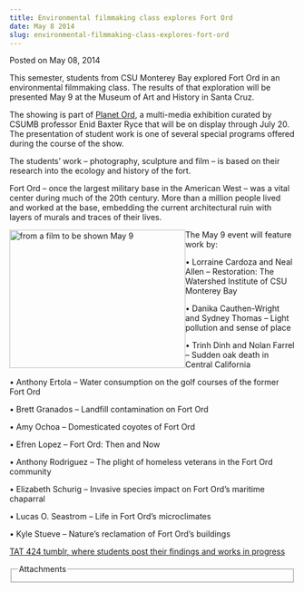 ```yaml
---
title: Environmental filmmaking class explores Fort Ord
date: May 8 2014
slug: environmental-filmmaking-class-explores-fort-ord
---
```


 



<span class="date">Posted on May 08, 2014    </span>
<p>This semester, students from CSU Monterey Bay explored Fort Ord
in an environmental filmmaking class. The results of that
exploration will be presented May 9 at the Museum of Art and
History in Santa Cruz.&#xA0;</p>
<p>The showing is part of <a href="../../mar/19/professor-creates-fort-ord-exhibit.html" rel="nofollow">Planet Ord</a>, a multi-media exhibition curated by
CSUMB professor Enid Baxter Ryce that will be on display through
July 20. The presentation of student work is one of several special
programs offered during the course of the show.</p>
<p>The students&#x2019; work &#x2013; photography, sculpture and film &#x2013; is based
on their research into the ecology and history of the fort.</p>
<p>Fort Ord &#x2013; once the largest military base in the American West &#x2013;
was a vital center during much of the 20th century. More than a
million people lived and worked at the base, embedding the current
architectural ruin with layers of murals and traces of their
lives.</p>
<p><img alt="from a film to be shown May 9" src="https://news.csumb.edu/sites/default/files/65/attachments/news/images/planet_ord.png" style="float:left; width:310px; height:244px">The May 9 event
will feature work by:</img></p>
<p>&#x2022; Lorraine Cardoza and Neal Allen &#x2013; Restoration: The Watershed
Institute of CSU Monterey Bay</p>
<p>&#x2022; Danika Cauthen-Wright and Sydney Thomas &#x2013; Light pollution and
sense of place</p>
<p>&#x2022; Trinh Dinh and Nolan Farrel &#x2013; Sudden oak death in Central
California</p>
<p>&#x2022; Anthony Ertola &#x2013; Water consumption on the golf courses of the
former Fort Ord</p>
<p>&#x2022; Brett Granados &#x2013; Landfill contamination on Fort Ord</p>
<p>&#x2022; Amy Ochoa &#x2013; Domesticated coyotes of Fort Ord</p>
<p>&#x2022; Efren Lopez &#x2013; Fort Ord: Then and Now</p>
<p>&#x2022; Anthony Rodriguez &#x2013; The plight of homeless veterans in the
Fort Ord community</p>
<p>&#x2022; Elizabeth Schurig &#x2013; Invasive species impact on Fort Ord&#x2019;s
maritime chaparral</p>
<p>&#x2022; Lucas O. Seastrom &#x2013; Life in Fort Ord&#x2019;s microclimates</p>
<p>&#x2022; Kyle Stueve &#x2013; Nature&#x2019;s reclamation of Fort Ord&#x2019;s
buildings&#xA0;</p>
<p><a href="https://enviroarts.tumblr.com" rel="nofollow">TAT 424
tumblr, where students post their findings and works in
progress</a></p>
<fieldset class="fieldgroup group-attachments">
<legend>Attachments</legend>
<div class="field field-type-emvideo field-field-attach-video">
<div class="field-items">
<div class="field-item odd">
<div class="emvideo emvideo-video emvideo-vimeo"><object type="application/x-shockwave-flash" width="425" height="350" data="https://www.vimeo.com/moogaloop.swf?clip_id=91927133&amp;server=www.vimeo.com&amp;fullscreen=1&amp;show_title=0&amp;show_byline=0&amp;show_portrait=0&amp;color=">
<param name="quality" value="best">
<param name="wmode" value="transparent">
<param name="allowfullscreen" value="true">
<param name="scale" value="showAll">
<param name="movie" value="https://www.vimeo.com/moogaloop.swf?clip_id=91927133&amp;server=www.vimeo.com&amp;fullscreen=1&amp;show_title=0&amp;show_byline=0&amp;show_portrait=0&amp;color="/></param></param></param></param></object></div>
</div>
</div>
</div>
</fieldset>





```
